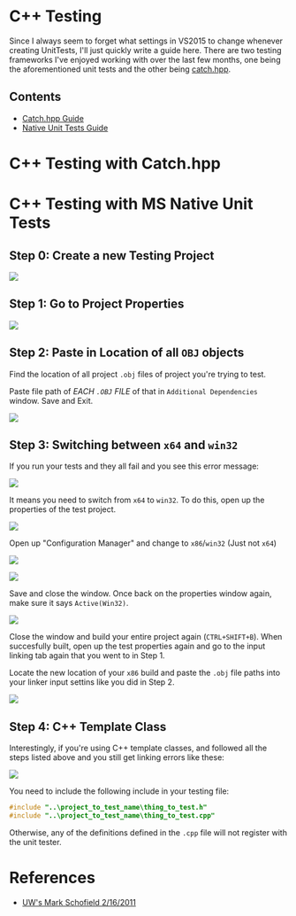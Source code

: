# C++ Testing
Since I always seem to forget what settings in VS2015 to change whenever creating UnitTests, I'll just quickly write a guide here.
There are two testing frameworks I've enjoyed working with over the last few months, one being the aforementioned unit tests and the other 
being [catch.hpp](https://github.com/philsquared/Catch).

## Contents

- [Catch.hpp Guide](#c-testing-with-catchhpp)
- [Native Unit Tests Guide](#c-testing-with-ms-native-unit-tests)


# C++ Testing with Catch.hpp

# C++ Testing with MS Native Unit Tests

## Step 0: Create a new Testing Project

![](http://imgur.com/7hudvbR.png)

## Step 1: Go to Project Properties

![](http://imgur.com/fJm8BvZ.png)

## Step 2: Paste in Location of all `OBJ` objects

Find the location of all project `.obj` files of project you're trying to test.

Paste file path of *EACH `.OBJ` FILE* of that in `Additional Dependencies` window. Save and Exit.

![](http://imgur.com/ECRRZjL.png)

## Step 3: Switching between `x64` and `win32`

If you run your tests and they all fail and you see this error message:

![](http://imgur.com/7Axih6Z.png)

It means you need to switch from `x64` to `win32`. To do this, open up the properties of the test project.

![](http://imgur.com/h6DV9QX.png)

Open up "Configuration Manager" and change to `x86`/`win32` (Just not `x64`)

![](http://imgur.com/70r6baE.png)

![](http://imgur.com/0Fq9hYh.png)

Save and close the window. Once back on the properties window again, make sure it says `Active(Win32)`.

![](http://imgur.com/q8nW7wt.png)

Close the window and build your entire project again (`CTRL+SHIFT+B`).
When succesfully built, open up the test properties again and go to the input linking tab again that you went to in Step 1.

Locate the new location of your `x86` build and paste the `.obj` file paths into your linker input settins like you did in Step 2.

![](http://imgur.com/dXEFVoC.png)

## Step 4: C++ Template Class

Interestingly, if you're using C++ template classes, and followed all the steps listed above and you still get linking errors like these:

![](http://imgur.com/wm6ee0v.png)

You need to include the following include in your testing file:
```cpp
#include "..\project_to_test_name\thing_to_test.h"
#include "..\project_to_test_name\thing_to_test.cpp"
```

Otherwise, any of the definitions defined in the `.cpp` file will not register with the unit tester.

# References
- [UW's Mark Schofield 2/16/2011](https://courses.cs.washington.edu/courses/cse403/11wi/lectures/UnitTestinginWindows.pdf)

